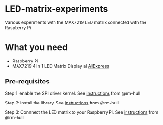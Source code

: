 # LED-matrix-experiments
Various experiments with the MAX7219 LED matrix connected with the Raspberry Pi

# What you need #
- Raspberry Pi
- MAX7219 4 In 1 LED Matrix Display al [AliExpress](https://nl.aliexpress.com/item/MAX7219-Microcontroller-4-In-1-Display-with-5P-Line-Dot-Matrix-Module-for-Arduino/32669747663.html?spm=2114.13010608.0.0.gZJlAA&detailNewVersion=&categoryId=200003315)


## Pre-requisites ##
Step 1: enable the SPI driver kernel. See [instructions](https://github.com/rm-hull/max7219/blob/master/docs/install.rst) from @rm-hull

Step 2: install the library. See [instructions](https://github.com/rm-hull/max7219/blob/master/docs/install.rst) from @rm-hull

Step 3: Connnect the LED matrix to your Raspberry Pi. See [instructions](https://github.com/rm-hull/max7219/blob/master/docs/install.rst) from @rm-hull
